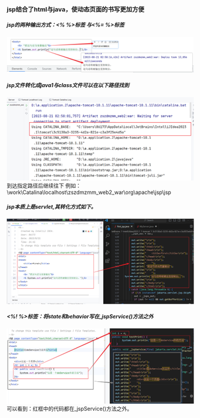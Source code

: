 ### jsp结合了html与java，使动态页面的书写更加方便
##### jsp的两种输出方式：<% %>标签 与<%= %>标签
![img_1.png](img/img_1.png)
##### jsp文件转化成java1与class文件可以在以下路径找到
![img_2.png](img/img_2.png)
到达指定路径后继续往下 例如：\work\Catalina\localhost\zszdmzmm_web2_war\org\apache\jsp\jsp
##### jsp本质上是servlet,其转化方式如下。
![img.png](img/img.png)
##### <%! %>标签：将state和behavior写在_jspService()方法之外
![img_3.png](img/img_3.png)
可以看到：红框中的代码都在_jspService()方法之外。  